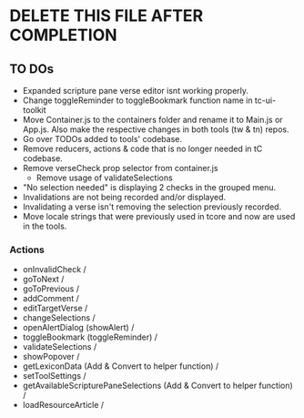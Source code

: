 # DELETE THIS FILE AFTER COMPLETION

## TO DOs

- Expanded scripture pane verse editor isnt working properly.
- Change toggleReminder to toggleBookmark function name in tc-ui-toolkit
- Move Container.js to the containers folder and rename it to Main.js or App.js. Also make the respective changes in both tools (tw & tn) repos.
- Go over TODOs added to tools' codebase.
- Remove reducers, actions & code that is no longer needed in tC codebase.
- Remove verseCheck prop selector from container.js
  - Remove usage of validateSelections
- "No selection needed" is displaying 2 checks in the grouped menu.
- Invalidations are not being recorded and/or displayed.
- Invalidating a verse isn't removing the selection previously recorded.
- Move locale strings that were previously used in tcore and now are used in the tools.

### Actions

- onInvalidCheck /
- goToNext /
- goToPrevious /
- addComment /
- editTargetVerse /
- changeSelections /
- openAlertDialog (showAlert) /
- toggleBookmark (toggleReminder) /
- validateSelections /
- showPopover /
- getLexiconData (Add & Convert to helper function) /
- setToolSettings /
- getAvailableScripturePaneSelections (Add & Convert to helper function) /
- loadResourceArticle /
